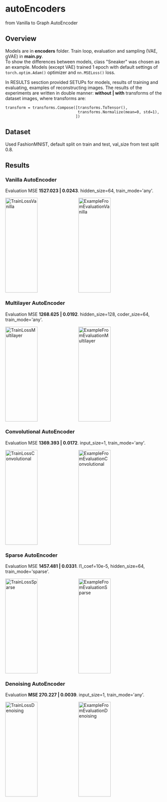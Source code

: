 # autoEncoders
from Vanilla to Graph AutoEncoder


## Overview
Models are in **encoders** folder. Train loop, evaluation and sampling (VAE, gVAE) in **main.py**. \
To show the differences between models, class "Sneaker" was chosen as an example. Models (except VAE) trained 1 epoch with default settings of `torch.optim.Adam()` optimizer and `nn.MSELoss()` loss. 

In RESULTS sesction provided SETUPs for models, results of training and evaluating, examples of reconstructing images. The results of the experiments are written in double manner:
**without | with** transforms of the dataset images, where transforms are: 
```
transform = transforms.Compose([transforms.ToTensor(),
                                transforms.Normalize(mean=0, std=1),
                               ])
```

## Dataset
Used FashionMNIST, default split on train and test, val_size from test split 0.8. 

## Results
### Vanilla AutoEncoder 
Evaluation MSE **1527.023 | 0.0243**. hidden_size=64, train_mode='any'.
<p float="left">
  <img
    src="https://github.com/dorochka8/autoEncoders/assets/97133490/06ce8c3d-42de-43f3-a083-01d978c5f5bf"
    title="TrainLossVanilla"
    style="display: inline-block; margin: 0 auto; width: 45%"
    align="center" 
    height="300"
  >
  <img
    src="https://github.com/dorochka8/autoEncoders/assets/97133490/3653c514-93ff-4f0c-b87c-3ecb034379f9"
    title="ExampleFromEvaluationVanilla"
    style="display: inline-block; margin: 0 auto; width: 45%"
    align="center" 
    height="300"
  >
</p>

### Multilayer AutoEncoder 
Evaluation MSE **1268.625 | 0.0192**. hidden_size=128, coder_size=64, train_mode='any'.
<p float="left">
  <img
    src="https://github.com/dorochka8/autoEncoders/assets/97133490/e2f3298f-1c64-483f-ae7b-42cc8f33134d"
    title="TrainLossMultilayer"
    style="display: inline-block; margin: 0 auto; width: 45%"
    align="center" 
    height="300"
  >
  <img
    src="https://github.com/dorochka8/autoEncoders/assets/97133490/fbbe7117-1df2-4019-8d2d-5a1d8dba3e51"
    title="ExampleFromEvaluationMultilayer"
    style="display: inline-block; margin: 0 auto; width: 45%"
    align="center" 
    height="300"
  >
</p>

### Convolutional AutoEncoder 
Evaluation MSE **1369.393 | 0.0172**. input_size=1, train_mode='any'.
<p float="left">
  <img
    src="https://github.com/dorochka8/autoEncoders/assets/97133490/449b5f0a-e2ec-468c-aca0-570139adc7d9"
    title="TrainLossConvolutional"
    style="display: inline-block; margin: 0 auto; width: 45%"
    align="center" 
    height="300"
  >
  <img
    src="https://github.com/dorochka8/autoEncoders/assets/97133490/193d96e9-4d25-4c71-8683-97546114ec8d"
    title="ExampleFromEvaluationConvolutional"
    style="display: inline-block; margin: 0 auto; width: 45%"
    align="center" 
    height="300"
  >
</p>

### Sparse AutoEncoder 
Evaluation MSE **1457.481 | 0.0331**. l1_coef=10e-5, hidden_size=64, train_mode='sparse'.
<p float="left">
  <img
    src="https://github.com/dorochka8/autoEncoders/assets/97133490/00d58c3d-af4d-4c96-ba71-4a1ae3fe2daf"
    title="TrainLossSparse"
    style="display: inline-block; margin: 0 auto; width: 45%"
    align="center" 
    height="300"
  >
  <img
    src="https://github.com/dorochka8/autoEncoders/assets/97133490/159b02c1-afa1-4ed8-9579-8010937fcc88"
    title="ExampleFromEvaluationSparse"
    style="display: inline-block; margin: 0 auto; width: 45%"
    align="center" 
    height="300"
  >
</p>

### Denoising AutoEncoder 
Evaluation **MSE 270.227 | 0.0039**. input_size=1, train_mode='any'.
<p float="left">
  <img
    src="https://github.com/dorochka8/autoEncoders/assets/97133490/61df8dbc-66ab-4da1-8155-6fa79c44d406"
    title="TrainLossDenoising"
    style="display: inline-block; margin: 0 auto; width: 45%"
    align="center" 
    height="300"
  >
  <img
    src="https://github.com/dorochka8/autoEncoders/assets/97133490/5eb53285-76fe-42e8-95ee-fe4d24fa879a"
    title="ExampleFromEvaluationDenoising"
    style="display: inline-block; margin: 0 auto; width: 45%"
    align="center"
    height="300"
  >
</p>





